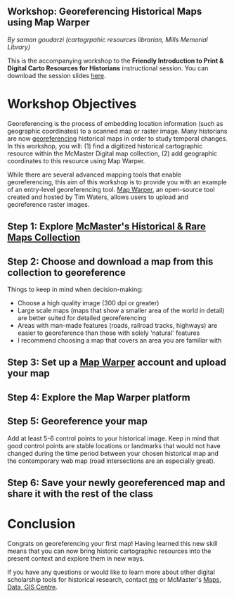 ## Workshop: Georeferencing Historical Maps using Map Warper
*By saman goudarzi (cartogrpahic resources librarian, Mills Memorial Library)*

This is the accompanying workshop to the **Friendly Introduction to Print & Digital Carto Resources for Historians** instructional session. You can download the session slides [here]().

# Workshop Objectives

Georeferencing is the process of embedding location information (such as geographic coordinates) to a scanned map or raster image. Many historians are now [georeferencing](https://en.wikipedia.org/wiki/Georeferencing) historical maps in order to study temporal changes. In this workshop, you will: (1) find a digitized historical cartographic resource within the McMaster Digital map collection, (2) add geographic coordinates to this resource using Map Warper.

While there are several advanced mapping tools that enable georeferencing, this aim of this workshop is to provide you with an example of an entry-level georeferencing tool. [Map Warper](https://mapwarper.net/), an open-source tool created and hosted by Tim Waters, allows users to upload and georeference raster images.

## Step 1: Explore [McMaster's Historical & Rare Maps Collection](https://library.mcmaster.ca/collections/historical-rare-maps)

## Step 2: Choose and download a map from this collection to georeference 

Things to keep in mind when decision-making:

* Choose a high quality image (300 dpi or greater)
* Large scale maps (maps that show a smaller area of the world in detail) are better suited for detailed georeferencing 
* Areas with man-made features (roads, railroad tracks, highways) are easier to georeference than those with solely 'natural' features
* I recommend choosing a map that covers an area you are familiar with

## Step 3: Set up a [Map Warper](https://mapwarper.net/) account and upload your map

## Step 4: Explore the Map Warper platform

## Step 5: Georeference your map

Add at least 5-6 control points to your historical image. Keep in mind that good control points are stable locations or landmarks that would not have changed during the time period between your chosen historical map and the contemporary web map (road intersections are an especially great). 

## Step 6: Save your newly georeferenced map and share it with the rest of the class

# Conclusion

Congrats on georeferencing your first map! Having learned this new skill means that you can now bring historic cartographic resources into the present context and explore them in new ways.

If you have any questions or would like to learn more about other digital scholarship tools for historical research, contact [me](emailto:s.g.goudarzi@gmail.com) or  McMaster's [Maps, Data, GIS Centre](https://library.mcmaster.ca/spaces/maps-data-gis).

